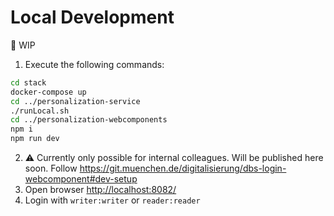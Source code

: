 # Local Development

🚧 WIP

1. Execute the following commands:

```bash
cd stack
docker-compose up
cd ../personalization-service
./runLocal.sh
cd ../personalization-webcomponents
npm i
npm run dev
```

2. ⚠️ Currently only possible for internal colleagues. Will be published here soon. Follow <https://git.muenchen.de/digitalisierung/dbs-login-webcomponent#dev-setup>
3. Open browser <http://localhost:8082/>
4. Login with `writer:writer` or `reader:reader`
